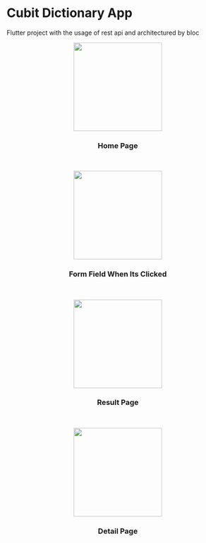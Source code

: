 <h1>
Cubit Dictionary App
</h1>

Flutter project with the usage of rest api and architectured by bloc 

<p align= "center" >
  <img width="200"
       src = "https://github.com/elifbilgep/cubit_dictionary/blob/master/assets/home1.png" alt ="">
<br>
  <h3 align = "center"> Home Page </h3>
</p>

<br>

<p align= "center" >
  <img width="200"
       src = "https://github.com/elifbilgep/cubit_dictionary/blob/master/assets/home2.png" alt ="">
<br>
  <h3 align = "center"> Form Field When Its Clicked </h3>
</p>

<br> 

<p align= "center" >
  <img width="200"
       src = "https://github.com/elifbilgep/cubit_dictionary/blob/master/assets/result.png" alt ="">
<br>
  <h3 align = "center"> Result Page </h3>
</p>

<br>

<p align= "center" >
  <img width="200"
       src = "https://github.com/elifbilgep/cubit_dictionary/blob/master/assets/detail.png" alt ="">
<br>
  <h3 align = "center"> Detail Page </h3>
</p>

